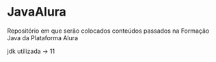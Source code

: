 # JavaAlura
Repositório em que serão colocados conteúdos passados na Formação Java da Plataforma Alura

jdk utilizada -> 11
